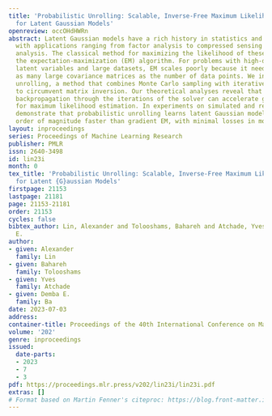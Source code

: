 ```yaml
---
title: 'Probabilistic Unrolling: Scalable, Inverse-Free Maximum Likelihood Estimation
  for Latent Gaussian Models'
openreview: occOHdHWRn
abstract: Latent Gaussian models have a rich history in statistics and machine learning,
  with applications ranging from factor analysis to compressed sensing to time series
  analysis. The classical method for maximizing the likelihood of these models is
  the expectation-maximization (EM) algorithm. For problems with high-dimensional
  latent variables and large datasets, EM scales poorly because it needs to invert
  as many large covariance matrices as the number of data points. We introduce probabilistic
  unrolling, a method that combines Monte Carlo sampling with iterative linear solvers
  to circumvent matrix inversion. Our theoretical analyses reveal that unrolling and
  backpropagation through the iterations of the solver can accelerate gradient estimation
  for maximum likelihood estimation. In experiments on simulated and real data, we
  demonstrate that probabilistic unrolling learns latent Gaussian models up to an
  order of magnitude faster than gradient EM, with minimal losses in model performance.
layout: inproceedings
series: Proceedings of Machine Learning Research
publisher: PMLR
issn: 2640-3498
id: lin23i
month: 0
tex_title: 'Probabilistic Unrolling: Scalable, Inverse-Free Maximum Likelihood Estimation
  for Latent {G}aussian Models'
firstpage: 21153
lastpage: 21181
page: 21153-21181
order: 21153
cycles: false
bibtex_author: Lin, Alexander and Tolooshams, Bahareh and Atchade, Yves and Ba, Demba
  E.
author:
- given: Alexander
  family: Lin
- given: Bahareh
  family: Tolooshams
- given: Yves
  family: Atchade
- given: Demba E.
  family: Ba
date: 2023-07-03
address: 
container-title: Proceedings of the 40th International Conference on Machine Learning
volume: '202'
genre: inproceedings
issued:
  date-parts:
  - 2023
  - 7
  - 3
pdf: https://proceedings.mlr.press/v202/lin23i/lin23i.pdf
extras: []
# Format based on Martin Fenner's citeproc: https://blog.front-matter.io/posts/citeproc-yaml-for-bibliographies/
---
```

